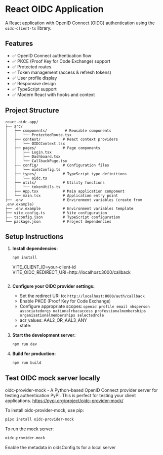 # React OIDC Application

A React application with OpenID Connect (OIDC) authentication using the `oidc-client-ts` library.

## Features

- ✅ OpenID Connect authentication flow
- ✅ PKCE (Proof Key for Code Exchange) support
- ✅ Protected routes
- ✅ Token management (access & refresh tokens)
- ✅ User profile display
- ✅ Responsive design
- ✅ TypeScript support
- ✅ Modern React with hooks and context

## Project Structure

```
react-oidc-app/
├── src/
│   ├── components/        # Reusable components
│   │   └── ProtectedRoute.tsx
│   ├── context/          # React context providers
│   │   └── OIDCContext.tsx
│   ├── pages/            # Page components
│   │   ├── Login.tsx
│   │   ├── Dashboard.tsx
│   │   └── CallbackPage.tsx
│   ├── config/           # Configuration files
│   │   └── oidsConfig.ts
│   ├── types/            # TypeScript type definitions
│   │   └── oidc.ts
│   ├── utils/            # Utility functions
│   │   └── tokenUtils.ts
│   ├── App.tsx           # Main application component
│   └── main.tsx          # Application entry point
├── .env                  # Environment variables (create from .env.example)
├── .env.example          # Environment variables template
├── vite.config.ts        # Vite configuration
├── tsconfig.json         # TypeScript configuration
└── package.json          # Project dependencies
```

## Setup Instructions

1. **Install dependencies:**
   ```bash
   npm install
   ```

      VITE_CLIENT_ID=your-client-id
      VITE_OIDC_REDIRECT_URI=http://localhost:3000/callback
      ```

3. **Configure your OIDC provider settings:**
    - Set the redirect URI to: `http://localhost:8000/auth/callback`
    - Enable PKCE (Proof Key for Code Exchange)
    - Configure appropriate scopes: `openid profile email nhsperson associatedorgs nationalrbacaccess professionalmemberships organisationalmemberships selectedrole`
    - acr_values: AAL2_OR_AAL3_ANY
    - state: <generated>

4. **Start the development server:**
   ```bash
   npm run dev
   ```

5. **Build for production:**
   ```bash
   npm run build
   ```

## Test OIDC mock server locally
oidc-provider-mock - A Python-based OpenID Connect provider server for testing authentication PyPI. This is perfect for testing your client applications.
https://pypi.org/project/oidc-provider-mock/ 

To install oidc-provider-mock, use pip:

```bash
pipx install oidc-provider-mock
``` 
To run the mock server:
```bash
oidc-provider-mock
``` 
Enable the metadata in oidsConfig.ts for a local server
